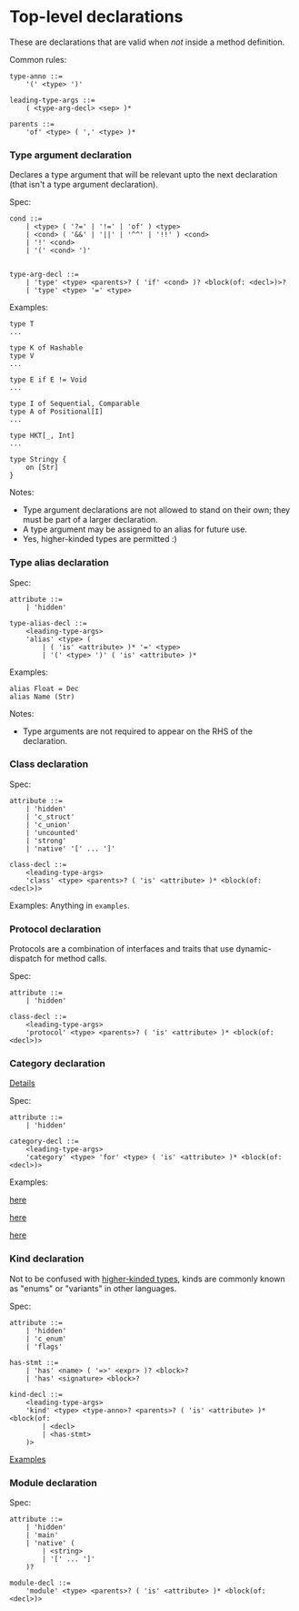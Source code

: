 # Top-level declarations
These are declarations that are valid when *not* inside a method definition.

Common rules:
```antlr
type-anno ::=
	'(' <type> ')'

leading-type-args ::=
	( <type-arg-decl> <sep> )*

parents ::=
	'of' <type> ( ',' <type> )*
```

### Type argument declaration
Declares a type argument that will be relevant upto the next declaration (that isn't a type argument declaration).

Spec:
```antlr
cond ::=
	| <type> ( '?=' | '!=' | 'of' ) <type>
	| <cond> ( '&&' | '||' | '^^' | '!!' ) <cond>
	| '!' <cond>
	| '(' <cond> ')'


type-arg-decl ::=
	| 'type' <type> <parents>? ( 'if' <cond> )? <block(of: <decl>)>?
	| 'type' <type> '=' <type>
```

Examples:
```
type T
...

type K of Hashable
type V
...

type E if E != Void
...

type I of Sequential, Comparable
type A of Positional[I]
...

type HKT[_, Int]
...

type Stringy {
	on [Str]
}
```

Notes:
- Type argument declarations are not allowed to stand on their own; they must be part of a larger declaration.
- A type argument may be assigned to an alias for future use.
- Yes, higher-kinded types are permitted :)

### Type alias declaration
Spec:
```antlr
attribute ::=
	| 'hidden'

type-alias-decl ::=
	<leading-type-args>
	'alias' <type> (
		| ( 'is' <attribute> )* '=' <type>
		| '(' <type> ')' ( 'is' <attribute> )*
```

Examples:
```antlr
alias Float = Dec
alias Name (Str)
```

Notes:
- Type arguments are not required to appear on the RHS of the declaration.

### Class declaration
Spec:
```antlr
attribute ::=
	| 'hidden'
	| 'c_struct'
	| 'c_union'
	| 'uncounted'
	| 'strong'
	| 'native' '[' ... ']'

class-decl ::=
	<leading-type-args>
	'class' <type> <parents>? ( 'is' <attribute> )* <block(of: <decl>)>
```

Examples: Anything in `examples`.

### Protocol declaration
Protocols are a combination of interfaces and traits that use dynamic-dispatch for method calls.

Spec:
```antlr
attribute ::=
	| 'hidden'

class-decl ::=
	<leading-type-args>
	'protocol' <type> <parents>? ( 'is' <attribute> )* <block(of: <decl>)>
```

### Category declaration
[Details](../concepts/categories/categories.md)

Spec:
```antlr
attribute ::=
	| 'hidden'

category-decl ::=
	<leading-type-args>
	'category' <type> 'for' <type> ( 'is' <attribute> )* <block(of: <decl>)>
```

Examples:

[here](../concepts/categories/Fractions/Int+Fractions.star)

[here](../concepts/categories/Fractions/Dec+Fractions.star)

[here](../concepts/categories/Fractions/Real+Fractions.star)

### Kind declaration
Not to be confused with [higher-kinded types](https://en.wikipedia.org/wiki/Kind_(type_theory)), kinds are commonly known as "enums" or "variants" in other languages.

Spec:
```antlr
attribute ::=
	| 'hidden'
	| 'c_enum'
	| 'flags'

has-stmt ::=
	| 'has' <name> ( '=>' <expr> )? <block>?
	| 'has' <signature> <block>?

kind-decl ::=
	<leading-type-args>
	'kind' <type> <type-anno>? <parents>? ( 'is' <attribute> )* <block(of:
		| <decl>
		| <has-stmt>
	)>
```

[Examples](../concepts/kinds/kinds.md)

### Module declaration
Spec:
```antlr
attribute ::=
	| 'hidden'
	| 'main'
	| 'native' (
		| <string>
		| '[' ... ']'
	)?

module-decl ::=
	'module' <type> <parents>? ( 'is' <attribute> )* <block(of: <decl>)>
```